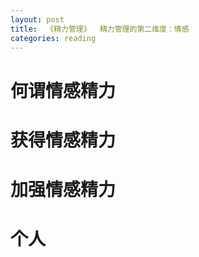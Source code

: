 ```yaml
---
layout: post
title:  《精力管理》  精力管理的第二维度：情感
categories: reading
---
```


# 何谓情感精力



# 获得情感精力


# 加强情感精力


# 个人


<!--stackedit_data:
eyJoaXN0b3J5IjpbMTQyNzA1NzM0XX0=
-->
